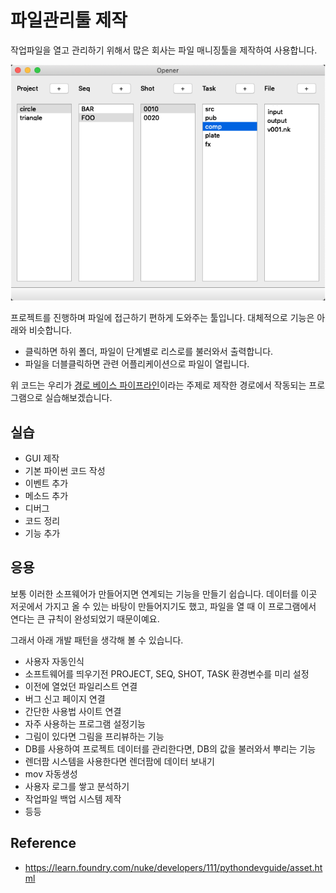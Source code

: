 # 파일관리툴 제작

작업파일을 열고 관리하기 위해서 많은 회사는 파일 매니징툴을 제작하여 사용합니다.

![opener](../figures/opener.png)

프로젝트를 진행하며 파일에 접근하기 편하게 도와주는 툴입니다.
대체적으로 기능은 아래와 비슷합니다.

- 클릭하면 하위 폴더, 파일이 단계별로 리스로를 불러와서 출력합니다.
- 파일을 더블클릭하면 관련 어플리케이션으로 파일이 열립니다.

위 코드는 우리가 [경로 베이스 파이프라인](path_based_pipeline.md)이라는 주제로 제작한 경로에서 작동되는 프로그램으로 실습해보겠습니다.

## 실습
- GUI 제작
- 기본 파이썬 코드 작성
- 이벤트 추가
- 메소드 추가
- 디버그
- 코드 정리
- 기능 추가

## 응용
보통 이러한 소프웨어가 만들어지면 연계되는 기능을 만들기 쉽습니다.
데이터를 이곳 저곳에서 가지고 올 수 있는 바탕이 만들어지기도 했고,
파일을 열 때 이 프로그램에서 연다는 큰 규칙이 완성되었기 때문이예요.

그래서 아래 개발 패턴을 생각해 볼 수 있습니다.

- 사용자 자동인식
- 소프트웨어를 띄우기전 PROJECT, SEQ, SHOT, TASK 환경변수를 미리 설정
- 이전에 열었던 파일리스트 연결
- 버그 신고 페이지 연결
- 간단한 사용법 사이트 연결
- 자주 사용하는 프로그램 설정기능
- 그림이 있다면 그림을 프리뷰하는 기능
- DB를 사용하여 프로젝트 데이터를 관리한다면, DB의 값을 불러와서 뿌리는 기능
- 렌더팜 시스템을 사용한다면 렌더팜에 데이터 보내기
- mov 자동생성
- 사용자 로그를 쌓고 분석하기
- 작업파일 백업 시스템 제작
- 등등

## Reference
- https://learn.foundry.com/nuke/developers/111/pythondevguide/asset.html